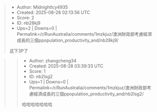 > - Author: MidnightIcy4935
> - Created: 2025-08-28 02:13:56 UTC
> - Score: 2
> - ID: nb28kj9
> - Ups=2 | Downs=0 | Permalink=/r/RunAustralia/comments/1mzkjuz/澳洲財政部考慮經濟成長的三個ppopulation_productivity_and/nb28kj9/
>
> 这下3P了

>> - Author: zhangcheng34
>> - Created: 2025-08-28 03:39:33 UTC
>> - Score: 1
>> - ID: nb2lsg2
>> - Ups=1 | Downs=0 | Permalink=/r/RunAustralia/comments/1mzkjuz/澳洲財政部考慮經濟成長的三個ppopulation_productivity_and/nb2lsg2/
>>
>> 哈哈哈哈哈哈哈
